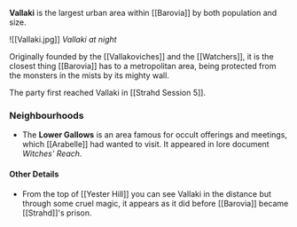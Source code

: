 **Vallaki** is the largest urban area within [[Barovia]] by both population and size.

![[Vallaki.jpg]]
*Vallaki at night*

Originally founded by the [[Vallakoviches]] and the [[Watchers]], it is the closest thing [[Barovia]] has to a metropolitan area, being protected from the monsters in the mists by its mighty wall.

The party first reached Vallaki in [[Strahd Session 5]].

### Neighbourhoods
- The **Lower Gallows** is an area famous for occult offerings and meetings, which [[Arabelle]] had wanted to visit. It appeared in lore document *Witches' Reach*.

#### Other Details
- From the top of [[Yester Hill]] you can see Vallaki in the distance but through some cruel magic, it appears as it did before [[Barovia]] became [[Strahd]]'s prison.